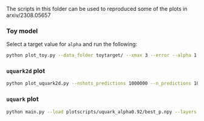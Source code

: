 The scripts in this folder can be used to reproduced some of the plots in arxiv/2308.05657

### Toy model

Select a target value for `alpha` and run the following:
```sh
python plot_toy.py --data_folder toytarget/ --xmax 3 --error --alpha 1.25 --npoints 16
```

### `uquark2d` plot

```sh
python plot_uquark2d.py --nshots_predictions 1000000 --n_predictions 100 --n_points 20 --data_folder uquark2d_0.001to0.7_lbfgs/
```


### `uquark` plot

```sh
python main.py --load plotscripts/uquark_alpha0.92/best_p.npy --layers 4 --nqubits 1 --ndim 1 --ansatz qpdf --maxiter 0 --target uquark -o uquark1d -j 1 --pdf_alpha 0.92
```
